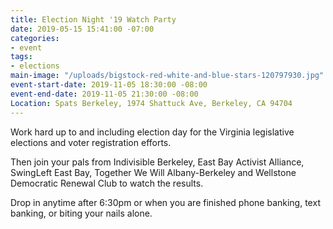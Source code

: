 ```yaml
---
title: Election Night '19 Watch Party
date: 2019-05-15 15:41:00 -07:00
categories:
- event
tags:
- elections
main-image: "/uploads/bigstock-red-white-and-blue-stars-120797930.jpg"
event-start-date: 2019-11-05 18:30:00 -08:00
event-end-date: 2019-11-05 21:30:00 -08:00
Location: Spats Berkeley, 1974 Shattuck Ave, Berkeley, CA 94704
---
```


Work hard up to and including election day for the Virginia legislative elections and voter registration efforts.

Then join your pals from Indivisible Berkeley, East Bay Activist Alliance, SwingLeft East Bay, Together We Will Albany-Berkeley and Wellstone Democratic Renewal Club to watch the results. 

Drop in anytime after 6:30pm or when you are finished phone banking, text banking, or biting your nails alone.
